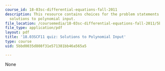 ```yaml
---
course_id: 18-03sc-differential-equations-fall-2011
description: This resource contains choices for the problem statements related to
  solutions to polynomial input.
file_location: /coursemedia/18-03sc-differential-equations-fall-2011/5bbd0035d808f31e571381bb46a565a5_MIT18_03SCF11_s16_4quizc.pdf
file_type: application/pdf
layout: pdf
title: '18.03SCF11 quiz: Solutions to Polynomial Input'
type: course
uid: 5bbd0035d808f31e571381bb46a565a5

---
```

None
